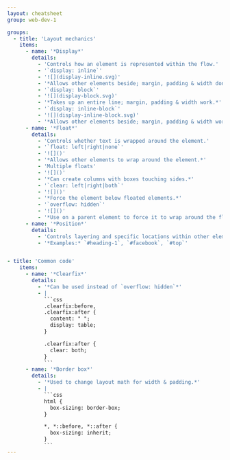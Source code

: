 ```yaml
---
layout: cheatsheet
group: web-dev-1

groups:
  - title: 'Layout mechanics'
    items:
      - name: '*Display*'
        details:
          - 'Controls how an element is represented within the flow.'
          - '`display: inline`'
          - '![](display-inline.svg)'
          - '*Allows other elements beside; margin, padding & width don’t work.*'
          - '`display: block`'
          - '![](display-block.svg)'
          - '*Takes up an entire line; margin, padding & width work.*'
          - '`display: inline-block`'
          - '![](display-inline-block.svg)'
          - '*Allows other elements beside; margin, padding & width work. Can create columns, but will force a space between boxes.*'
      - name: '*Float*'
        details:
          - 'Controls whether text is wrapped around the element.'
          - '`float: left|right|none`'
          - '![]()'
          - '*Allows other elements to wrap around the element.*'
          - 'Multiple floats'
          - '![]()'
          - '*Can create columns with boxes touching sides.*'
          - '`clear: left|right|both`'
          - '![]()'
          - '*Force the element below floated elements.*'
          - '`overflow: hidden`'
          - '![]()'
          - '*Use on a parent element to force it to wrap around the floated children—a clearfix.*'
      - name: '*Position*'
        details:
          - 'Controls layering and specific locations within other elements.'
          - '*Examples:* `#heading-1`, `#facebook`, `#top`'


- title: 'Common code'
    items:
      - name: '*Clearfix*'
        details:
          - '*Can be used instead of `overflow: hidden`*'
          - |
            ```css
            .clearfix:before,
            .clearfix:after {
              content: " ";
              display: table;
            }

            .clearfix:after {
              clear: both;
            }
            ```
      - name: '*Border box*'
        details:
          - '*Used to change layout math for width & padding.*'
          - |
            ```css
            html {
              box-sizing: border-box;
            }

            *, *::before, *::after {
              box-sizing: inherit;
            }
            ```
---
```

